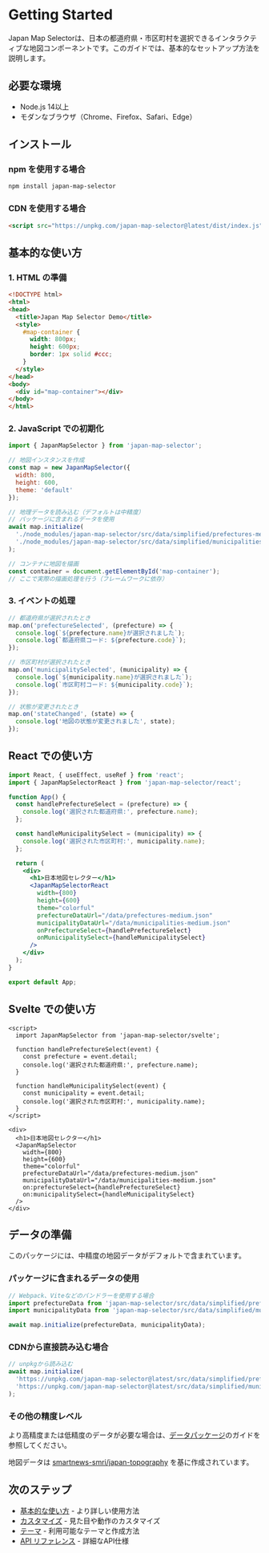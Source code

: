 # Getting Started

Japan Map Selectorは、日本の都道府県・市区町村を選択できるインタラクティブな地図コンポーネントです。このガイドでは、基本的なセットアップ方法を説明します。

## 必要な環境

- Node.js 14以上
- モダンなブラウザ（Chrome、Firefox、Safari、Edge）

## インストール

### npm を使用する場合

```bash
npm install japan-map-selector
```

### CDN を使用する場合

```html
<script src="https://unpkg.com/japan-map-selector@latest/dist/index.js"></script>
```

## 基本的な使い方

### 1. HTML の準備

```html
<!DOCTYPE html>
<html>
<head>
  <title>Japan Map Selector Demo</title>
  <style>
    #map-container {
      width: 800px;
      height: 600px;
      border: 1px solid #ccc;
    }
  </style>
</head>
<body>
  <div id="map-container"></div>
</body>
</html>
```

### 2. JavaScript での初期化

```javascript
import { JapanMapSelector } from 'japan-map-selector';

// 地図インスタンスを作成
const map = new JapanMapSelector({
  width: 800,
  height: 600,
  theme: 'default'
});

// 地理データを読み込む（デフォルトは中精度）
// パッケージに含まれるデータを使用
await map.initialize(
  './node_modules/japan-map-selector/src/data/simplified/prefectures-medium.geojson',
  './node_modules/japan-map-selector/src/data/simplified/municipalities-medium.geojson'
);

// コンテナに地図を描画
const container = document.getElementById('map-container');
// ここで実際の描画処理を行う（フレームワークに依存）
```

### 3. イベントの処理

```javascript
// 都道府県が選択されたとき
map.on('prefectureSelected', (prefecture) => {
  console.log(`${prefecture.name}が選択されました`);
  console.log(`都道府県コード: ${prefecture.code}`);
});

// 市区町村が選択されたとき
map.on('municipalitySelected', (municipality) => {
  console.log(`${municipality.name}が選択されました`);
  console.log(`市区町村コード: ${municipality.code}`);
});

// 状態が変更されたとき
map.on('stateChanged', (state) => {
  console.log('地図の状態が変更されました', state);
});
```

## React での使い方

```jsx
import React, { useEffect, useRef } from 'react';
import { JapanMapSelectorReact } from 'japan-map-selector/react';

function App() {
  const handlePrefectureSelect = (prefecture) => {
    console.log('選択された都道府県:', prefecture.name);
  };

  const handleMunicipalitySelect = (municipality) => {
    console.log('選択された市区町村:', municipality.name);
  };

  return (
    <div>
      <h1>日本地図セレクター</h1>
      <JapanMapSelectorReact
        width={800}
        height={600}
        theme="colorful"
        prefectureDataUrl="/data/prefectures-medium.json"
        municipalityDataUrl="/data/municipalities-medium.json"
        onPrefectureSelect={handlePrefectureSelect}
        onMunicipalitySelect={handleMunicipalitySelect}
      />
    </div>
  );
}

export default App;
```

## Svelte での使い方

```svelte
<script>
  import JapanMapSelector from 'japan-map-selector/svelte';

  function handlePrefectureSelect(event) {
    const prefecture = event.detail;
    console.log('選択された都道府県:', prefecture.name);
  }

  function handleMunicipalitySelect(event) {
    const municipality = event.detail;
    console.log('選択された市区町村:', municipality.name);
  }
</script>

<div>
  <h1>日本地図セレクター</h1>
  <JapanMapSelector
    width={800}
    height={600}
    theme="colorful"
    prefectureDataUrl="/data/prefectures-medium.json"
    municipalityDataUrl="/data/municipalities-medium.json"
    on:prefectureSelect={handlePrefectureSelect}
    on:municipalitySelect={handleMunicipalitySelect}
  />
</div>
```

## データの準備

このパッケージには、中精度の地図データがデフォルトで含まれています。

### パッケージに含まれるデータの使用

```javascript
// Webpack、Viteなどのバンドラーを使用する場合
import prefectureData from 'japan-map-selector/src/data/simplified/prefectures-medium.geojson';
import municipalityData from 'japan-map-selector/src/data/simplified/municipalities-medium.geojson';

await map.initialize(prefectureData, municipalityData);
```

### CDNから直接読み込む場合

```javascript
// unpkgから読み込む
await map.initialize(
  'https://unpkg.com/japan-map-selector@latest/src/data/simplified/prefectures-medium.geojson',
  'https://unpkg.com/japan-map-selector@latest/src/data/simplified/municipalities-medium.geojson'
);
```

### その他の精度レベル

より高精度または低精度のデータが必要な場合は、[データパッケージ](/guide/data-packages)のガイドを参照してください。

地図データは [smartnews-smri/japan-topography](https://github.com/smartnews-smri/japan-topography) を基に作成されています。

## 次のステップ

- [基本的な使い方](/guide/basic-usage) - より詳しい使用方法
- [カスタマイズ](/guide/customization) - 見た目や動作のカスタマイズ
- [テーマ](/guide/themes) - 利用可能なテーマと作成方法
- [API リファレンス](/api/core) - 詳細なAPI仕様
